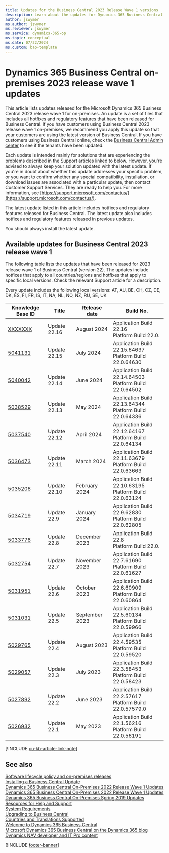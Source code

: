 ```yaml
---
title: Updates for the Business Central 2023 Release Wave 1 versions
description: Learn about the updates for Dynamics 365 Business Central 2023 Release Wave 1 on-premises deployments.
author: jswymer
ms.author: jswymer
ms.reviewer: jswymer
ms.service: dynamics-365-op
ms.topic: conceptual
ms.date: 07/22/2024
ms.custom: bap-template
---
```


# Dynamics 365 Business Central on-premises 2023 release wave 1 updates

This article lists updates released for the Microsoft Dynamics 365 Business Central 2023 release wave 1 for on-premises. An update is a set of files that includes all hotfixes and regulatory features that have been released for Business Central. If you have customers using Business Central 2023 release wave 1 on-premises, we recommend you apply this update so that your customers are using the latest version of Business Central. If you have customers using Business Central online, check the [Business Central Admin center](../administration/tenant-admin-center.md) to see if the tenants have been updated.  

Each update is intended mainly for solutions that are experiencing the problems described in the Support articles linked to below. However, you're advised to always keep your solution updated with the latest update. If you're in doubt about whether this update addresses your specific problem, or you want to confirm whether any special compatibility, installation, or download issues are associated with a particular update, then contact Customer Support Services. They are ready to help you. For more information, see [https://support.microsoft.com/contactus/](https://support.microsoft.com/contactus/).

The latest update listed in this article includes hotfixes and regulatory features released for Business Central. The latest update also includes hotfixes and regulatory features released in previous updates.  

You should always install the latest update.

## Available updates for Business Central 2023 release wave 1

The following table lists the updates that have been released for 2023 release wave 1 of Business Central (version 22). The updates include hotfixes that apply to all countries/regions and hotfixes that apply to specific local versions. Check the relevant Support article for a description.

Every update includes the following local versions: AT, AU, BE, CH, CZ, DE, DK, ES, FI, FR, IS, IT, NA, NL, NO, NZ, RU, SE, UK

|Knowledge Base ID|Title|Release date  |Build No. |
|-----------------|-----|--------------|----------|
|[XXXXXXX](https://support.microsoft.com/help/XXXXXXX)|Update 22.16| August 2024|Application Build 22.16</br>Platform Build 22.0.  |
|[5041131](https://support.microsoft.com/help/5041131)|Update 22.15| July 2024|Application Build 22.15.64637</br>Platform Build 22.0.64630  |
|[5040042](https://support.microsoft.com/help/5040042)|Update 22.14| June 2024|Application Build 22.14.64503</br>Platform Build 22.0.64502  |
|[5038529](https://support.microsoft.com/help/5038529)|Update 22.13| May 2024|Application Build 22.13.64344</br>Platform Build 22.0.64336  |
|[5037540](https://support.microsoft.com/help/5037540)|Update 22.12| April 2024|Application Build 22.12.64167</br>Platform Build 22.0.64134  |
|[5036473](https://support.microsoft.com/help/5036473)|Update 22.11| March 2024|Application Build 22.11.63679</br>Platform Build 22.0.63663  |
|[5035206](https://support.microsoft.com/help/5035206)|Update 22.10| February 2024|Application Build 22.10.63195</br>Platform Build 22.0.63124  |
|[5034719](https://support.microsoft.com/help/5034719)|Update 22.9| January 2024|Application Build 22.9.62830</br>Platform Build 22.0.62805  |
|[5033776](https://support.microsoft.com/help/5033776)|Update 22.8| December 2023|Application Build 22.8</br>Platform Build 22.0.  |
|[5032754](https://support.microsoft.com/help/5032754)|Update 22.7| November 2023|Application Build 22.7.61690</br>Platform Build 22.0.61627  |
|[5031951](https://support.microsoft.com/help/5031951)|Update 22.6| October 2023|Application Build 22.6.60909</br>Platform Build 22.0.60864  |
|[5031031](https://support.microsoft.com/help/5031031)|Update 22.5| September 2023|Application Build 22.5.60134</br>Platform Build 22.0.59966  |
|[5029765](https://support.microsoft.com/help/5029765)|Update 22.4| August 2023|Application Build 22.4.59535</br>Platform Build 22.0.59520  |
|[5029057](https://support.microsoft.com/help/5029057)|Update 22.3| July 2023|Application Build 22.3.58453</br>Platform Build 22.0.58423  |
|[5027892](https://support.microsoft.com/help/5027892)|Update 22.2| June 2023|Application Build 22.2.57617</br>Platform Build 22.0.57579.0 |
|[5026932](https://support.microsoft.com/help/5026932)|Update 22.1| May 2023|Application Build 22.1.56216</br>Platform Build 22.0.56191 |

[!INCLUDE [cu-kb-article-link-note](../includes/cu-kb-article-link-note.md)]

## See also

[Software lifecycle policy and on-premises releases](../terms/lifecycle-policy-on-premises.md)  
[Installing a Business Central Update](../upgrade/upgrading-cumulative-update-v22.md)  
[Dynamics 365 Business Central On-Premises 2022 Release Wave 1 Updates](update-versions-21.md)  
[Dynamics 365 Business Central On-Premises 2022 Release Wave 1 Updates](update-versions-20.md)  
[Dynamics 365 Business Central On-Premises Spring 2019 Updates](update-versions-14.md)  
[Resources for Help and Support](../help-and-support.md)  
[System Requirements](system-requirements-business-central-v22.md)  
[Upgrading to Business Central](../upgrade/upgrading-to-business-central.md)  
[Countries and Translations Supported](../compliance/apptest-countries-and-translations.md)  
[Welcome to Dynamics 365 Business Central](/dynamics365/business-central/index)  
[Microsoft Dynamics 365 Business Central on the Dynamics 365 blog](https://www.microsoft.com/dynamics-365/blog/it-professional/product/dynamics-365-business-central/)  
[Dynamics NAV developer and IT Pro content](/dynamics-nav/index)

[!INCLUDE [footer-banner](../includes/footer-banner.md)]
